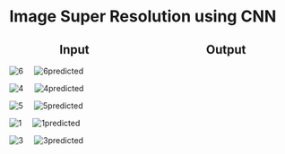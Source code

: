# Image Super Resolution using CNN

## &nbsp;&nbsp;&nbsp;&nbsp;&nbsp;&nbsp;&nbsp;&nbsp;&nbsp;&nbsp;&nbsp;&nbsp;&nbsp;&nbsp;&nbsp;&nbsp;&nbsp;&nbsp;Input &nbsp;&nbsp;&nbsp;&nbsp;&nbsp;&nbsp;&nbsp;&nbsp;&nbsp;&nbsp;&nbsp;&nbsp;&nbsp;&nbsp;&nbsp;&nbsp;&nbsp;&nbsp;&nbsp;&nbsp;&nbsp;&nbsp;&nbsp;&nbsp;&nbsp;&nbsp;&nbsp;&nbsp;&nbsp;&nbsp;&nbsp;&nbsp;&nbsp;&nbsp;&nbsp;&nbsp;&nbsp;&nbsp;&nbsp;&nbsp; Output

![6](https://user-images.githubusercontent.com/23094225/61167623-433c1d00-a55f-11e9-8c5e-ad6c9888d7a2.png)&nbsp;&nbsp;&nbsp;&nbsp;&nbsp;![6predicted](https://user-images.githubusercontent.com/23094225/61167698-01f83d00-a560-11e9-8536-be6fd8fbfa7a.png)

![4](https://user-images.githubusercontent.com/23094225/61167722-5c919900-a560-11e9-9ad2-fc2f7da31d66.png)&nbsp;&nbsp;&nbsp;&nbsp;&nbsp;![4predicted](https://user-images.githubusercontent.com/23094225/61167749-a5e1e880-a560-11e9-9659-cd281685df9f.png)

![5](https://user-images.githubusercontent.com/23094225/61167756-b6925e80-a560-11e9-8bc2-ff401e85a6e5.png)&nbsp;&nbsp;&nbsp;&nbsp;&nbsp;![5predicted](https://user-images.githubusercontent.com/23094225/61167759-c316b700-a560-11e9-84b0-b5cec45960ee.png)

![1](https://user-images.githubusercontent.com/23094225/61167766-d9247780-a560-11e9-8ea0-61d2ef0729ca.png)&nbsp;&nbsp;&nbsp;&nbsp;&nbsp;![1predicted](https://user-images.githubusercontent.com/23094225/61167770-e6416680-a560-11e9-90e2-cac9286630a4.png)

![3](https://user-images.githubusercontent.com/23094225/61167778-f48f8280-a560-11e9-983c-f0a7777d9ada.png)&nbsp;&nbsp;&nbsp;&nbsp;&nbsp;![3predicted](https://user-images.githubusercontent.com/23094225/61167789-04a76200-a561-11e9-92cf-4f76567f88ba.png)
